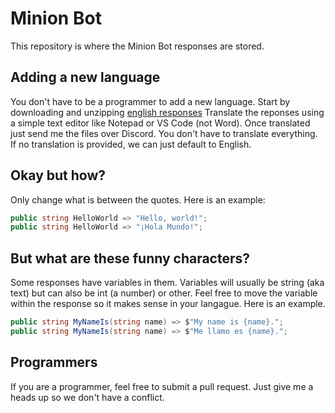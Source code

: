 # Minion Bot
This repository is where the Minion Bot responses are stored. 

## Adding a new language
You don't have to be a programmer to add a new language. 
Start by downloading and unzipping [english responses](https://github.com/devhl-labs/MinionBot5.Language/raw/main/responses-to-be-translated.zip)
Translate the reponses using a simple text editor like Notepad or VS Code (not Word).
Once translated just send me the files over Discord.
You don't have to translate everything. If no translation is provided, we can just default to English.

## Okay but how?
Only change what is between the quotes. Here is an example:
```cs
public string HelloWorld => "Hello, world!";
public string HelloWorld => "¡Hola Mundo!";
```
## But what are these funny characters?
Some responses have variables in them. Variables will usually be string (aka text) but can also be int (a number) or other.
Feel free to move the variable within the response so it makes sense in your langague. Here is an example.
```cs
public string MyNameIs(string name) => $"My name is {name}.";
public string MyNameIs(string name) => $"Me llamo es {name}.";
```

## Programmers
If you are a programmer, feel free to submit a pull request. Just give me a heads up so we don't have a conflict.